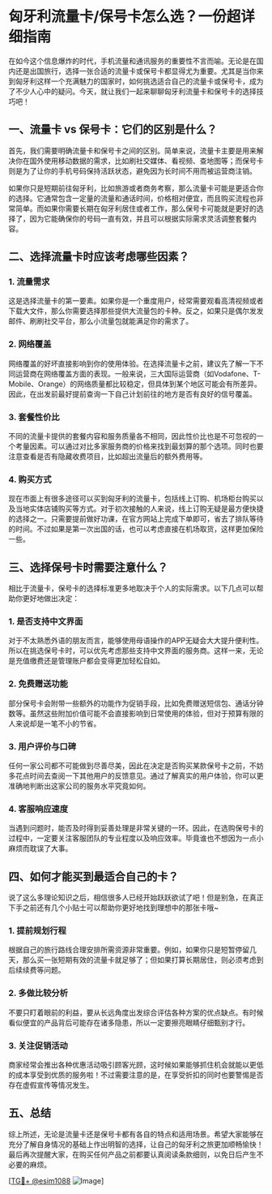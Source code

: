 # 匈牙利流量卡/保号卡怎么选？一份超详细指南

在如今这个信息爆炸的时代，手机流量和通讯服务的重要性不言而喻。无论是在国内还是出国旅行，选择一张合适的流量卡或保号卡都显得尤为重要。尤其是当你来到匈牙利这样一个充满魅力的国家时，如何挑选适合自己的流量卡或保号卡，成为了不少人心中的疑问。今天，就让我们一起来聊聊匈牙利流量卡和保号卡的选择技巧吧！

## 一、流量卡 vs 保号卡：它们的区别是什么？

首先，我们需要明确流量卡和保号卡之间的区别。简单来说，流量卡主要是用来解决你在国外使用移动数据的需求，比如刷社交媒体、看视频、查地图等；而保号卡则是为了让你的手机号码保持活跃状态，避免因为长时间不用而被运营商注销。

如果你只是短期前往匈牙利，比如旅游或者商务考察，那么流量卡可能是更适合你的选择。它通常包含一定量的流量和通话时间，价格相对便宜，而且购买流程也非常简单。而如果你需要长期在匈牙利居住或者工作，那么保号卡可能就是更好的选择了，因为它能确保你的号码一直有效，并且可以根据实际需求灵活调整套餐内容。

## 二、选择流量卡时应该考虑哪些因素？

### 1. 流量需求
这是选择流量卡的第一要素。如果你是一个重度用户，经常需要观看高清视频或者下载大文件，那么你需要选择那些提供大流量包的卡种。反之，如果只是偶尔发发邮件、刷刷社交平台，那么小流量包就能满足你的需求了。

### 2. 网络覆盖
网络覆盖的好坏直接影响到你的使用体验。在选择流量卡之前，建议先了解一下不同运营商在网络覆盖方面的表现。一般来说，三大国际运营商（如Vodafone、T-Mobile、Orange）的网络质量都比较稳定，但具体到某个地区可能会有所差异。因此，在出发前最好提前查询一下自己计划前往的地方是否有良好的信号覆盖。

### 3. 套餐性价比
不同的流量卡提供的套餐内容和服务质量各不相同，因此性价比也是不可忽视的一个考量因素。可以通过对比多家服务商的价格来找到最划算的那个选项。同时也要注意查看是否有隐藏收费项目，比如超出流量后的额外费用等。

### 4. 购买方式
现在市面上有很多途径可以买到匈牙利的流量卡，包括线上订购、机场柜台购买以及当地实体店铺购买等方式。对于初次接触的人来说，线上订购无疑是最方便快捷的选择之一。只需要提前做好功课，在官方网站上完成下单即可，省去了排队等待的时间。不过如果是第一次出国的话，也可以考虑直接在机场取货，这样更加保险一些。

## 三、选择保号卡时需要注意什么？

相比于流量卡，保号卡的选择标准更多地取决于个人的实际需求。以下几点可以帮助你更好地做出决定：

### 1. 是否支持中文界面
对于不太熟悉外语的朋友而言，能够使用母语操作的APP无疑会大大提升便利性。所以在挑选保号卡时，可以优先考虑那些支持中文界面的服务商。这样一来，无论是充值缴费还是管理账户都会变得更加轻松自如。

### 2. 免费赠送功能
部分保号卡会附带一些额外的功能作为促销手段，比如免费赠送短信包、通话分钟数等。虽然这些附加价值可能不会直接影响到日常使用的体验，但对于预算有限的人来说却是一笔不小的节省。

### 3. 用户评价与口碑
任何一家公司都不可能做到尽善尽美，因此在决定是否购买某款保号卡之前，不妨多花点时间去查阅一下其他用户的反馈意见。通过了解真实的用户体验，你可以更准确地判断出这家公司的服务水平究竟如何。

### 4. 客服响应速度
当遇到问题时，能否及时得到妥善处理是非常关键的一环。因此，在选购保号卡的过程中，一定要关注客服团队的专业程度以及响应效率。毕竟谁也不想因为一点小麻烦而耽误了大事。

## 四、如何才能买到最适合自己的卡？

说了这么多理论知识之后，相信很多人已经开始跃跃欲试了吧！但是别急，在真正下手之前还有几个小贴士可以帮助你更好地找到理想中的那张卡哦~

### 1. 提前规划行程
根据自己的旅行路线合理安排所需资源非常重要。例如，如果你只是短暂停留几天，那么买一张短期有效的流量卡就足够了；但如果打算长期居住，则必须考虑到后续续费等问题。

### 2. 多做比较分析
不要只盯着眼前的利益，要从长远角度出发综合评估各种方案的优点缺点。有时候看似便宜的产品背后可能存在诸多隐患，所以一定要擦亮眼睛仔细甄别才行。

### 3. 关注促销活动
商家经常会推出各种优惠活动吸引顾客光顾，这时候如果能够抓住机会就能以更低的成本享受到优质的服务啦！不过需要注意的是，在享受折扣的同时也要警惕是否存在虚假宣传等情况发生。

## 五、总结

综上所述，无论是流量卡还是保号卡都有各自的特点和适用场景。希望大家能够在充分了解自身情况的基础上作出明智的选择，让自己的匈牙利之旅更加顺畅愉快！最后再次提醒大家，在购买任何产品之前都要认真阅读条款细则，以免日后产生不必要的麻烦。

[[TG💪+ @esim1088](https://t.me/s/esim1088) ![Image](https://i.postimg.cc/4NQfJmqS/Snipaste-2025-05-13-00-14-12.png)]